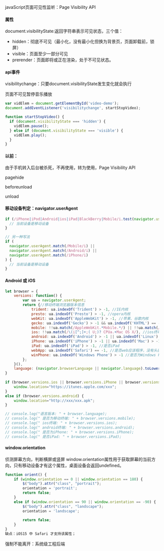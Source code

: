 javaScript页面可见性监听：Page Visibility API





#### 属性

document.visibilityState:返回字符串表示可见状态，三个值：

- hidden：彻底不可见（最小化，没有最小化但换为背景页，页面卸载前，锁屏）
- visible：页面至少一部分可见
- prerender：页面即将或正在渲染，处于不可见状态。



#### api事件

visibilitychange：只要document.visibilityState发生变化就会执行

页面不可见暂停音乐播放

```js
var vidElem = document.getElementById('video-demo');
document.addEventListener('visibilitychange', startStopVideo);

function startStopVideo() {
  if (document.visibilityState === 'hidden') {
    vidElem.pause();
  } else if (document.visibilityState === 'visible') {
    vidElem.play();
  }
}
```



#### 以前：

由于手机转入后台被杀死，不再使用，转为使用，Page Visibility API

pagehide

beforeunload

unload



#### 移动设备判定：navigator.userAgent

```js
if (/iPhone|iPod|Android|ios|iPad|BlackBerry|Mobile/i.test(navigator.userAgent)) {
  // 当前设备是移动设备
}

// 另一种写法
if (
  navigator.userAgent.match(/Mobile/i) ||
  navigator.userAgent.match(/Android/i) ||
  navigator.userAgent.match(/iPhone/i)
) {
  // 当前设备是移动设备
}
```



#### Android 或 iOS

```js
let browser = {
    versions: function() {
        var ua = navigator.userAgent;
        return {//移动终端浏览器版本信息 
            trident: ua.indexOf('Trident') > -1, //IE内核
            presto: ua.indexOf('Presto') > -1, //opera内核
            webKit: ua.indexOf('AppleWebKit') > -1, //苹果、谷歌内核
            gecko: ua.indexOf('Gecko') > -1 && ua.indexOf('KHTML') == -1, //火狐内核
            mobile: !!ua.match(/AppleWebKit.*Mobile.*/) || !!ua.match(/AppleWebKit/), //是否为移动终端
            ios: !!ua.match(/\(i[^;]+;( U;)? CPUa.+Mac OS X/), //ios终端
            android: ua.indexOf('Android') > -1 || ua.indexOf('Linux') > -1, //android终端或者uc浏览器
            iPhone: ua.indexOf('iPhone') > -1 || ua.indexOf('Mac') > -1, //是否为iPhone或者QQHD浏览器
            iPad: ua.indexOf('iPad') > -1, //是否iPad
            webApp: ua.indexOf('Safari') == -1, //是否web应该程序，没有头部与底部
            winPhone: ua.indexOf('Windows Phone') > -1 //是否为Windows Phone
        };
    }(),
    language: (navigator.browserLanguage || navigator.language).toLowerCase()
}
 
if (browser.versions.ios || browser.versions.iPhone || browser.versions.iPad) {
    window.location="https://itunes.apple.com/xxx";
}
else if (browser.versions.android) {
    window.location="http://xxx/xxx.apk";
}

// console.log("语言版本: " + browser.language);
// console.log(" 是否为移动终端: " + browser.versions.mobile);
// console.log(" ios终端: " + browser.versions.ios);
// console.log(" android终端: " + browser.versions.android);
// console.log(" 是否为iPhone: " + browser.versions.iPhone);
// console.log(" 是否iPad: " + browser.versions.iPad);
```





#### window.orientation

侦测屏幕方向，判断横屏或竖屏
window.orientation属性用于获取屏幕的当前方向，只有移动设备才有这个属性，桌面设备会返回undefined。

```js
function orient() {
    if (window.orientation == 0 || window.orientation == 180) {
        $("body").attr("class", "portrait");
        orientation = 'portrait';
        return false;
    }
    else if (window.orientation == 90 || window.orientation == -90) {
        $("body").attr("class", "landscape");
        orientation = 'landscape';
 
        return false;
    }
}
缺点：iOS15 中 Safari 才支持该属性；
```



强制不能离开：系统级工程后端





























